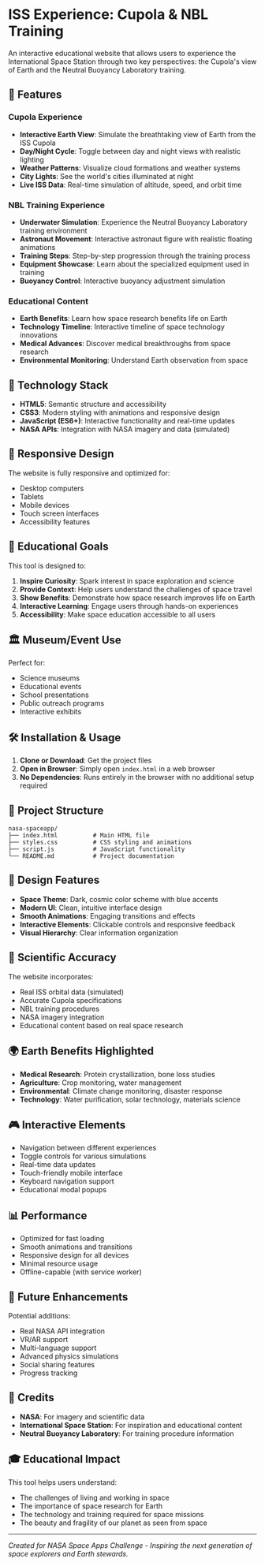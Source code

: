 # ISS Experience: Cupola & NBL Training

An interactive educational website that allows users to experience the International Space Station through two key perspectives: the Cupola's view of Earth and the Neutral Buoyancy Laboratory training.

## 🌟 Features

### Cupola Experience
- **Interactive Earth View**: Simulate the breathtaking view of Earth from the ISS Cupola
- **Day/Night Cycle**: Toggle between day and night views with realistic lighting
- **Weather Patterns**: Visualize cloud formations and weather systems
- **City Lights**: See the world's cities illuminated at night
- **Live ISS Data**: Real-time simulation of altitude, speed, and orbit time

### NBL Training Experience
- **Underwater Simulation**: Experience the Neutral Buoyancy Laboratory training environment
- **Astronaut Movement**: Interactive astronaut figure with realistic floating animations
- **Training Steps**: Step-by-step progression through the training process
- **Equipment Showcase**: Learn about the specialized equipment used in training
- **Buoyancy Control**: Interactive buoyancy adjustment simulation

### Educational Content
- **Earth Benefits**: Learn how space research benefits life on Earth
- **Technology Timeline**: Interactive timeline of space technology innovations
- **Medical Advances**: Discover medical breakthroughs from space research
- **Environmental Monitoring**: Understand Earth observation from space

## 🚀 Technology Stack

- **HTML5**: Semantic structure and accessibility
- **CSS3**: Modern styling with animations and responsive design
- **JavaScript (ES6+)**: Interactive functionality and real-time updates
- **NASA APIs**: Integration with NASA imagery and data (simulated)

## 📱 Responsive Design

The website is fully responsive and optimized for:
- Desktop computers
- Tablets
- Mobile devices
- Touch screen interfaces
- Accessibility features

## 🎯 Educational Goals

This tool is designed to:
1. **Inspire Curiosity**: Spark interest in space exploration and science
2. **Provide Context**: Help users understand the challenges of space travel
3. **Show Benefits**: Demonstrate how space research improves life on Earth
4. **Interactive Learning**: Engage users through hands-on experiences
5. **Accessibility**: Make space education accessible to all users

## 🏛️ Museum/Event Use

Perfect for:
- Science museums
- Educational events
- School presentations
- Public outreach programs
- Interactive exhibits

## 🛠️ Installation & Usage

1. **Clone or Download**: Get the project files
2. **Open in Browser**: Simply open `index.html` in a web browser
3. **No Dependencies**: Runs entirely in the browser with no additional setup required

## 📁 Project Structure

```
nasa-spaceapp/
├── index.html          # Main HTML file
├── styles.css          # CSS styling and animations
├── script.js           # JavaScript functionality
└── README.md           # Project documentation
```

## 🎨 Design Features

- **Space Theme**: Dark, cosmic color scheme with blue accents
- **Modern UI**: Clean, intuitive interface design
- **Smooth Animations**: Engaging transitions and effects
- **Interactive Elements**: Clickable controls and responsive feedback
- **Visual Hierarchy**: Clear information organization

## 🔬 Scientific Accuracy

The website incorporates:
- Real ISS orbital data (simulated)
- Accurate Cupola specifications
- NBL training procedures
- NASA imagery integration
- Educational content based on real space research

## 🌍 Earth Benefits Highlighted

- **Medical Research**: Protein crystallization, bone loss studies
- **Agriculture**: Crop monitoring, water management
- **Environmental**: Climate change monitoring, disaster response
- **Technology**: Water purification, solar technology, materials science

## 🎮 Interactive Elements

- Navigation between different experiences
- Toggle controls for various simulations
- Real-time data updates
- Touch-friendly mobile interface
- Keyboard navigation support
- Educational modal popups

## 📊 Performance

- Optimized for fast loading
- Smooth animations and transitions
- Responsive design for all devices
- Minimal resource usage
- Offline-capable (with service worker)

## 🔮 Future Enhancements

Potential additions:
- Real NASA API integration
- VR/AR support
- Multi-language support
- Advanced physics simulations
- Social sharing features
- Progress tracking

## 📝 Credits

- **NASA**: For imagery and scientific data
- **International Space Station**: For inspiration and educational content
- **Neutral Buoyancy Laboratory**: For training procedure information

## 🎓 Educational Impact

This tool helps users understand:
- The challenges of living and working in space
- The importance of space research for Earth
- The technology and training required for space missions
- The beauty and fragility of our planet as seen from space

---

*Created for NASA Space Apps Challenge - Inspiring the next generation of space explorers and Earth stewards.*

